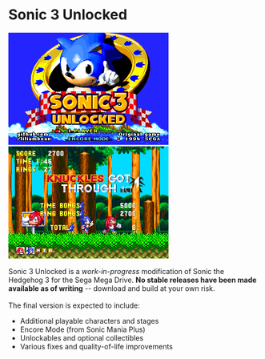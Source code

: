 # Sonic 3 Unlocked
![Sonic 3 Unlocked title screen](https://github.com/liliambean/s3unlocked/blob/main/screenshot1.png) ![Sonic 3 Unlocked screenshot](https://github.com/liliambean/s3unlocked/blob/main/screenshot2.png)

Sonic 3 Unlocked is a _work-in-progress_ modification of Sonic the Hedgehog 3 for the Sega Mega Drive. __No stable releases have been made available as of writing__ -- download and build at your own risk.
\
\
The final version is expected to include:
- Additional playable characters and stages
- Encore Mode (from Sonic Mania Plus)
- Unlockables and optional collectibles
- Various fixes and quality-of-life improvements